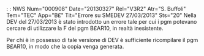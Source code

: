  :  : NWS Num="000908" Date="20130327" Rel="V3R2" Atr="S. Buffoli" Tem="TEC" App="B£" Tit="Errore su SMEDEV 27/03/2013" Sts="20"
Nella DEV del 27/03/2013 è stato introdotto un errore tale per cui i pgm potevano cercare di utilizzare la F del pgm B£AR10, in realtà inesistente.

Per chi è in possesso di tale versione di DEV è sufficiente ricompilare il pgm B£AR10, in modo che la copia venga generata.
